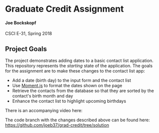 # Graduate Credit Assignment
#### Joe Bockskopf
CSCI E-31, Spring 2018
## Project Goals
The project demonstrates adding dates to a basic contact list application. This repository represents the *starting* state of the application. The goals for the assignment are to make these changes to the contact list app:
- Add a date (birth day) to the input form and the contact list
- Use [Moment.js](https://momentjs.com/) to format the dates shown on the page
- Retrieve the contacts from the database so that they are sorted by the contact's birth month and day
- Enhance the contact list to highlight upcoming birthdays


There is an accompanying video here:

The code branch with the changes described above can be found here: <https://github.com/joeb37/grad-credit/tree/solution>
